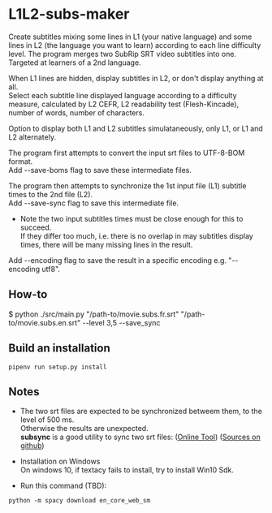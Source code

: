 # L1L2-subs-maker

Create subtitles mixing some lines in L1 (your native language) and some lines 
in L2 (the language you want to learn) according to each line difficulty level. 
The program merges two SubRip SRT video subtitles into one.   
Targeted at learners of a 2nd language. 

When L1 lines are hidden, display subtitles in L2, or don't display anything at all.   
Select each subtitle line displayed language according to a difficulty measure, 
calculated by L2 CEFR, L2 readability test (Flesh-Kincade), number of words, number of characters. 

Option to display both L1 and L2 subtitles simulataneously, only L1, or L1 and L2 alternately.

The program first attempts to convert the input srt files to UTF-8-BOM format.   
Add --save-boms flag to save these intermediate files.   

The program then attempts to synchronize the 1st input file (L1) subtitle times to the 2nd file (L2).   
Add --save-sync flag to save this intermediate file.
* Note the two input subtitles times must be close enough for this to succeed.   
If they differ too much, i.e. there is no overlap in may subtitles display times, there will be 
many missing lines in the result.   

Add --encoding flag to save the result in a specific encoding e.g. "--encoding utf8".

## How-to

$ python ./src/main.py "/path-to/movie.subs.fr.srt" "/path-to/movie.subs.en.srt" --level 3,5 --save_sync

## Build an installation
```
pipenv run setup.py install
```

## Notes

* The two srt files are expected to be synchronized betweem them, to the level of 500 ms.   
Otherwise the results are unexpected.   
<b>subsync</b> is a good utility to sync two srt files: ([Online Tool](https://subsync.online/en/online.html))  ([Sources on github](https://github.com/sc0ty/subsync))

* Installation on Windows  
On windows 10, if textacy fails to install, try to install Win10 Sdk.   

* Run this command (TBD):
```
python -m spacy download en_core_web_sm
```